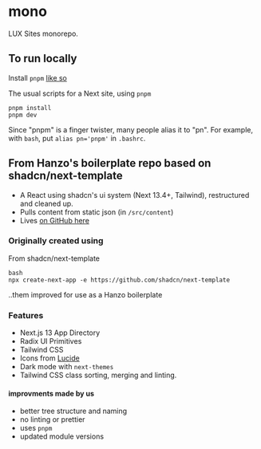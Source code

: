 # mono
LUX Sites monorepo.

## To run locally

Install `pnpm` [like so](https://pnpm.io/installation)

The usual scripts for a Next site, using `pnpm`
```
pnpm install
pnpm dev
```

Since "pnpm" is a finger twister, many people alias it to "pn". For example, with `bash`, put `alias pn='pnpm'` in `.bashrc`.


## From Hanzo's boilerplate repo based on shadcn/next-template

- A React using shadcn's ui system (Next 13.4+, Tailwind), restructured and cleaned up.
- Pulls content from static json (in `/src/content`)
- Lives [on GitHub here](https://github.com/hanzoai/shadcn-boilerplate)

### Originally created using

From shadcn/next-template

```
bash
npx create-next-app -e https://github.com/shadcn/next-template
```

..them improved for use as a Hanzo boilerplate

### Features

- Next.js 13 App Directory
- Radix UI Primitives
- Tailwind CSS
- Icons from [Lucide](https://lucide.dev)
- Dark mode with `next-themes`
- Tailwind CSS class sorting, merging and linting.

#### improvments made by us
- better tree structure and naming
- no linting or prettier
- uses `pnpm`
- updated module versions

